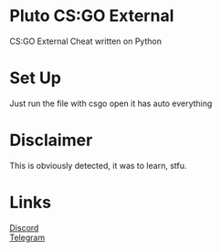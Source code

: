 # Pluto CS:GO External
 CS:GO External Cheat written on Python
# Set Up
 Just run the file with csgo open it has auto everything
# Disclaimer
 This is obviously detected, it was to learn, stfu.
# Links
[Discord](https://discord.gg/MRNuVCXuTS)<br />
[Telegram](https://t.me/kwaytv)<br />
